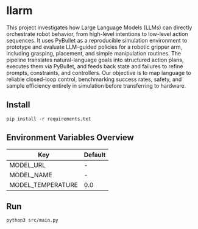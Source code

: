 # llarm

This project investigates how Large Language Models (LLMs) can directly orchestrate robot behavior, from high-level intentions to low-level action sequences. It uses PyBullet as a reproducible simulation environment to prototype and evaluate LLM-guided policies for a robotic gripper arm, including grasping, placement, and simple manipulation routines. The pipeline translates natural-language goals into structured action plans, executes them via PyBullet, and feeds back state and failures to refine prompts, constraints, and controllers. Our objective is to map language to reliable closed-loop control, benchmarking success rates, safety, and sample efficiency entirely in simulation before transferring to hardware.

## Install

``` shell
pip install -r requirements.txt
```

## Environment Variables Overview

| Key               | Default |
|-------------------|---------|
| MODEL_URL         | -       |
| MODEL_NAME        | -       |
| MODEL_TEMPERATURE | 0.0     |

## Run

``` shell
python3 src/main.py
```

